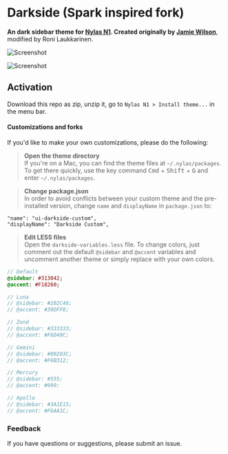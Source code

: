 # Darkside (Spark inspired fork)
**An dark sidebar theme for [Nylas N1](https://nylas.com/n1). Created originally by [Jamie Wilson](http://jamiewilson.io)**, modified by Roni Laukkarinen.

![Screenshot](https://rolle.design/Screen%20Shot%202017-04-10%20at%2011.39.19.png "Screenshot")

![Screenshot](https://rolle.design/nylas-n1.png "Screenshot")

## Activation
Download this repo as zip, unzip it, go to `Nylas N1 > Install theme...` in the menu bar.

#### Customizations and forks

If you'd like to make your own customizations, please do the following:

> **Open the theme directory**  
> If you're on a Mac, you can find the theme files at `~/.nylas/packages`. To get there quickly, use the key command <kbd>Cmd</kbd> + <kbd>Shift</kbd> + <kbd>G</kbd> and enter `~/.nylas/packages`.

> **Change package.json**  
> In order to avoid conflicts between your custom theme and the pre-installed version, change `name` and `displayName` in `package.json` to:

    "name": "ui-darkside-custom",
    "displayName": "Darkside Custom",

> **Edit LESS files**  
> Open the `darkside-variables.less` file. To change colors, just comment out the default `@sidebar` and `@accent` variables and uncomment another theme or simply replace with your own colors.

```sass
// Default
@sidebar: #313042;
@accent: #F18260;

// Luna
// @sidebar: #202C46;
// @accent: #39DFF8;

// Zond
// @sidebar: #333333;
// @accent: #F6D49C;

// Gemini
// @sidebar: #00203C;
// @accent: #F6B312;

// Mercury
// @sidebar: #555;
// @accent: #999;

// Apollo
// @sidebar: #3A1E15;
// @accent: #F6AA1C;
```

### Feedback
If you have questions or suggestions, please submit an issue.
